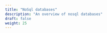 ```yaml
---
title: "NoSql databases"
description: "An overview of nosql databases"
draft: false
weight: 25
---
```

